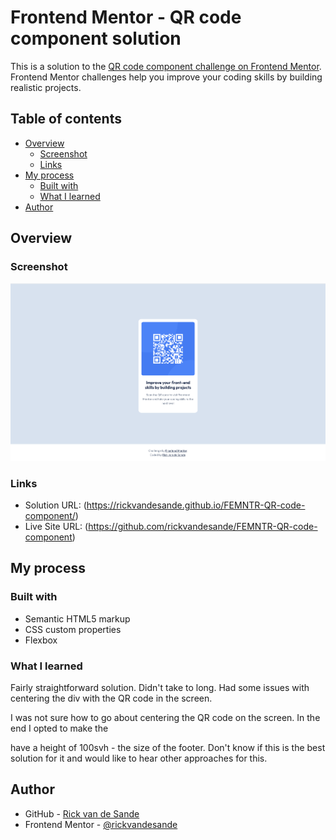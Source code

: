 # Frontend Mentor - QR code component solution

This is a solution to the [QR code component challenge on Frontend Mentor](https://www.frontendmentor.io/challenges/qr-code-component-iux_sIO_H). Frontend Mentor challenges help you improve your coding skills by building realistic projects. 

## Table of contents

- [Overview](#overview)
  - [Screenshot](#screenshot)
  - [Links](#links)
- [My process](#my-process)
  - [Built with](#built-with)
  - [What I learned](#what-i-learned)
- [Author](#author)

## Overview

### Screenshot

![](./images/solution_screenshot.png)

### Links

- Solution URL: (https://rickvandesande.github.io/FEMNTR-QR-code-component/)
- Live Site URL: (https://github.com/rickvandesande/FEMNTR-QR-code-component)

## My process

### Built with

- Semantic HTML5 markup
- CSS custom properties
- Flexbox

### What I learned

Fairly straightforward solution. Didn't take to long. Had some issues with centering the div with the QR code in the screen.

I was not sure how to go about centering the QR code on the screen. In the end I opted to make the <main> have a height of 100svh - the size of the footer. Don't know if this is the best solution for it and would like to hear other approaches for this.

## Author

- GitHub - [Rick van de Sande](https://github.com/rickvandesande/FEMNTR-QR-code-component)
- Frontend Mentor - [@rickvandesande](https://www.frontendmentor.io/profile/rickvandesande)
